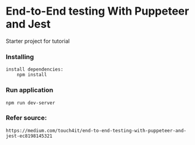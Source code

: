 # End-to-End testing With Puppeteer and Jest

Starter project for tutorial

### Installing
```
install dependencies:
    npm install
```

### Run application
```
npm run dev-server
```

### Refer source:
```
https://medium.com/touch4it/end-to-end-testing-with-puppeteer-and-jest-ec8198145321
```
